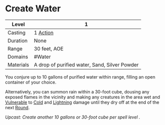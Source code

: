 # Create Water

| Level     | 1                                                  |
| --------- | -------------------------------------------------- |
| Casting   | 1 [Action](../../../../Game%20Procedures/Action.md) |
| Duration  | None                                               |
| Range     | 30 feet, AOE                                       |
| Domains   | #Water                                             |
| Materials | A drop of purified water, Sand, Silver Powder      |

You conjure up to 10 gallons of purified water within range, filling an open container of your choice. 

Alternatively, you can summon rain within a 30-foot cube, dousing any exposed flames in the vicinity and making any creatures in the area wet and [Vulnerable](../../../../Conditions/Vulnerable.md) to [Cold](../../../../Damage%20Types/Cold.md) and [Lightning](../../../../Damage%20Types/Lightning.md) damage until they dry off at the end of the next [Round](../../../../Game%20Procedures/Round.md).

*Upcast: Create another 10 gallons or 30-foot cube per spell level .*